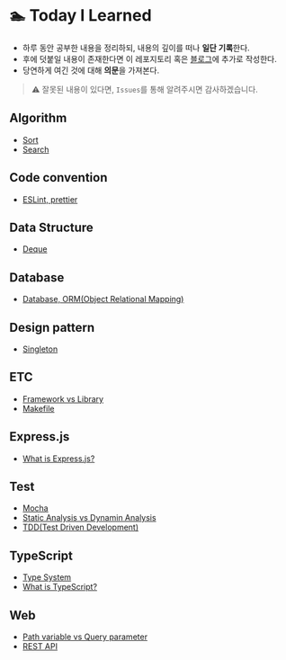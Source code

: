 # 🏊 Today I Learned

- 하루 동안 공부한 내용을 정리하되, 내용의 깊이를 떠나 **일단 기록**한다.
- 후에 덧붙일 내용이 존재한다면 이 레포지토리 혹은 [블로그](https://medium.com/@yeslee-v)에 추가로 작성한다.
- 당연하게 여긴 것에 대해 **의문**을 가져본다.

> ⚠️ 잘못된 내용이 있다면, `Issues`를 통해 알려주시면 감사하겠습니다.

## Algorithm

- [Sort](./Algorithm/Sort.md)
- [Search](./Algorithm/Search.md)

## Code convention

- [ESLint, prettier](./Code%20convention/eslint_prettier.md)

## Data Structure

- [Deque](./Data%20Structure/Deque.md)

## Database

- [Database, ORM(Object Relational Mapping)](./Database/database_orm.md)

## Design pattern

- [Singleton](./Design%20pattern/Singleton.md)

## ETC

- [Framework vs Library](./ETC/framework_vs_library.md)
- [Makefile](./ETC/Makefile.md)

## Express.js

- [What is Express.js?](./Express.js/what_is_express.js.md)

## Test

- [Mocha](./Testing/Mocha.md)
- [Static Analysis vs Dynamin Analysis](./Testing/static_analysis_vs_dynamic_analysis.md)
- [TDD(Test Driven Development)](./Testing/TDD.md)

## TypeScript

- [Type System](./TypeScript/type_system.md)
- [What is TypeScript?](./TypeScript/what_is_typescript.md)

## Web

- [Path variable vs Query parameter](./Web/path_variable_vs_query_parameter.md)
- [REST API](./Web/REST_API.md)
